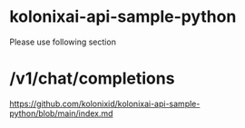 # kolonixai-api-sample-python

Please use following section 

# /v1/chat/completions
https://github.com/kolonixid/kolonixai-api-sample-python/blob/main/index.md
